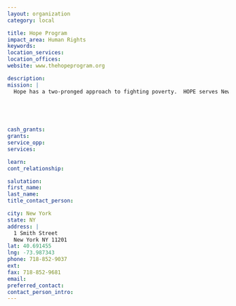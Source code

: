 ```yaml
---
layout: organization
category: local

title: Hope Program
impact_area: Human Rights
keywords: 
location_services: 
location_offices: 
website: www.thehopeprogram.org

description: 
mission: |
  Hope has a two-pronged approach to fighting poverty.  HOPE serves New Yorkers whose lives have been shattered by poverty. We provide job readiness instruction, work internships, computer training, GED classes, breakfast, lunch, clothing, and emergency grants. Combining the very best elements of emergency assistance and employment programs, we work with each client for a minimum of two years, with a lifetime of follow-up services.  While our training model has been recognized as among the nation’s most effective, its impact on poverty is on a local level. Therefore, in addition to our direct services, we operate a research and education initiative. Through these efforts, we help the general public, the media, and policy makers understand that there is no quick fix to end poverty.

  

  

cash_grants: 
grants: 
service_opp: 
services: 

learn: 
cont_relationship: 

salutation: 
first_name: 
last_name: 
title_contact_person: 

city: New York
state: NY
address: |
  1 Smith Street  
  New York NY 11201
lat: 40.691455
lng: -73.987343
phone: 718-852-9037
ext: 
fax: 718-852-9681
email: 
preferred_contact: 
contact_person_intro: 
---
```


